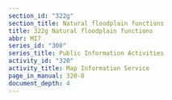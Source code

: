 ```yaml
---
section_id: "322g"
section_title: Natural floodplain functions
title: 322g Natural floodplain functions
abbr: MI7
series_id: "300"
series_title: Public Information Activities
activity_id: "320"
activity_title: Map Information Service
page_in_manual: 320-8
document_depth: 4
---
```

